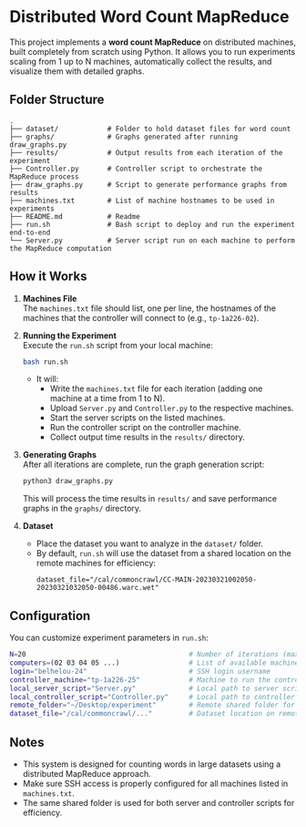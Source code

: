 # Distributed Word Count MapReduce

This project implements a **word count MapReduce** on distributed machines, built completely from scratch using Python. It allows you to run experiments scaling from 1 up to N machines, automatically collect the results, and visualize them with detailed graphs.

## Folder Structure

```text
.
├── dataset/            # Folder to hold dataset files for word count
├── graphs/             # Graphs generated after running draw_graphs.py
├── results/            # Output results from each iteration of the experiment
├── Controller.py       # Controller script to orchestrate the MapReduce process
├── draw_graphs.py      # Script to generate performance graphs from results
├── machines.txt        # List of machine hostnames to be used in experiments
├── README.md           # Readme
├── run.sh              # Bash script to deploy and run the experiment end-to-end
└── Server.py           # Server script run on each machine to perform the MapReduce computation
```

## How it Works

1. **Machines File**  
   The `machines.txt` file should list, one per line, the hostnames of the machines that the controller will connect to (e.g., `tp-1a226-02`).

2. **Running the Experiment**  
   Execute the `run.sh` script from your local machine:
   ```bash
   bash run.sh
   ```
   - It will:
     - Write the `machines.txt` file for each iteration (adding one machine at a time from 1 to N).
     - Upload `Server.py` and `Controller.py` to the respective machines.
     - Start the server scripts on the listed machines.
     - Run the controller script on the controller machine.
     - Collect output time results in the `results/` directory.

3. **Generating Graphs**  
   After all iterations are complete, run the graph generation script:
   ```bash
   python3 draw_graphs.py
   ```
   This will process the time results in `results/` and save performance graphs in the `graphs/` directory.

4. **Dataset**
   - Place the dataset you want to analyze in the `dataset/` folder.
   - By default, `run.sh` will use the dataset from a shared location on the remote machines for efficiency:
     ```
     dataset_file="/cal/commoncrawl/CC-MAIN-20230321002050-20230321032050-00486.warc.wet"
     ```

## Configuration

You can customize experiment parameters in `run.sh`:
```bash
N=20                                        # Number of iterations (max number of machines)
computers=(02 03 04 05 ...)                 # List of available machine numbers
login="belhelou-24"                         # SSH login username
controller_machine="tp-1a226-25"            # Machine to run the controller script
local_server_script="Server.py"             # Local path to server script
local_controller_script="Controller.py"     # Local path to controller script
remote_folder="~/Desktop/experiment"        # Remote shared folder for server and controller
dataset_file="/cal/commoncrawl/..."         # Dataset location on remote machines
```

## Notes

- This system is designed for counting words in large datasets using a distributed MapReduce approach.
- Make sure SSH access is properly configured for all machines listed in `machines.txt`.
- The same shared folder is used for both server and controller scripts for efficiency.
